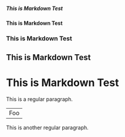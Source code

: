 <h5>This is Markdown Test</h5><p>
<h4>This is Markdown Test</h4><p>
<h3>This is Markdown Test</h3><p>
<h2>This is Markdown Test</h2><p>
<h1>This is Markdown Test</h1><p>

This is a regular paragraph.
<table>
    <tr>
        <td>Foo</td>
    </tr>
</table>

This is another regular paragraph.